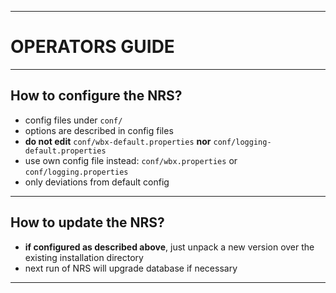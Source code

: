 ----
# OPERATORS GUIDE #

----
## How to configure the NRS? ##

  - config files under `conf/`
  - options are described in config files
  - **do not edit** `conf/wbx-default.properties` **nor** `conf/logging-default.properties`
  - use own config file instead: `conf/wbx.properties` or `conf/logging.properties`
  - only deviations from default config

----
## How to update the NRS? ##

  - **if configured as described above**, just unpack a new version over the existing installation directory
  - next run of NRS will upgrade database if necessary
  
----
